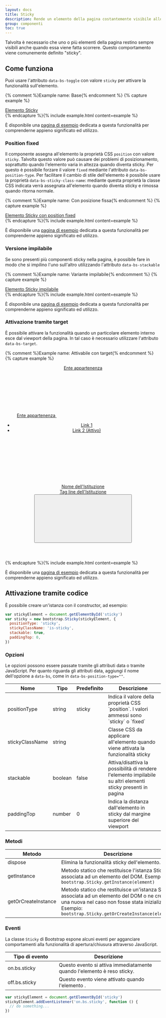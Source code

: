 ```yaml
---
layout: docs
title: Sticky
description: Rende un elemento della pagina costantemente visibile allo scorrere della pagina.
group: componenti
toc: true
---
```


<style>
  /* Style override for Documentation purposes */
 .bd-example {
   background-color: #F7F7F9;
 }
</style>

Talvolta è necessario che uno o più elementi della pagina restino sempre visibili anche quando essa viene fatta scorrere.
Questo comportamento viene comunemente definito "sticky".

## Come funziona

Puoi usare l'attributo `data-bs-toggle` con valore `sticky` per attivare la funzionalità sull'elemento.

{% comment %}Example name: Base{% endcomment %}
{% capture example %}
<div class="it-header-slim-wrapper" data-bs-toggle="sticky">
  <div class="container">
    <div class="row">
      <div class="col-12">
        <div class="it-header-slim-wrapper-content">
          <a class="d-none d-lg-block navbar-brand" href="#">Elemento Sticky</a>
        </div>
      </div>
    </div>
  </div>
</div>
{% endcapture %}{% include example.html content=example %}

È disponibile una <a href="{{ site.baseurl }}/docs/esempi/sticky/">pagina di esempio</a> dedicata a questa funzionalità per comprenderne appieno significato ed utilizzo.

### Position fixed

Il componente assegna all'elemento la proprietà CSS `position` con valore `sticky`. Talvolta questo valore può causare dei problemi di posizionamento, soprattutto quando l'elemento varia in altezza quando diventa sticky. Per questo è possibile forzare il valore `fixed` mediante l'attributo `data-bs-position-type`.
Per facilitare il cambio di stile dell'elemento è possibile usare la proprietà `data-bs-sticky-class-name`: mediante questa proprietà la classe CSS indicata verrà assegnata all'elemento quando diventa sticky e rimossa quando ritorna normale.

{% comment %}Example name: Con posizione fissa{% endcomment %}
{% capture example %}
<div class="it-header-slim-wrapper it-header-sticky" data-bs-toggle="sticky" data-bs-position-type="fixed" data-bs-target="#stickyTrigger1" data-bs-sticky-class-name="is-sticky">
  <div class="container">
    <div class="row">
      <div class="col-12">
        <div class="it-header-slim-wrapper-content">
          <a class="d-none d-lg-block navbar-brand" href="#">Elemento Sticky con position fixed</a>
        </div>
      </div>
    </div>
  </div>
</div>
{% endcapture %}{% include example.html content=example %}

È disponibile una <a href="{{ site.baseurl }}/docs/esempi/sticky/">pagina di esempio</a> dedicata a questa funzionalità per comprenderne appieno significato ed utilizzo.

### Versione impilabile

Se sono presenti più componenti sticky nella pagina, è possibile fare in modo che si impilino l'uno sull'altro utilizzando l'attributo `data-bs-stackable`

{% comment %}Example name: Variante impilabile{% endcomment %}
{% capture example %}
<div class="it-header-slim-wrapper" data-bs-toggle="sticky" data-bs-stackable="true">
  <div class="container">
    <div class="row">
      <div class="col-12">
        <div class="it-header-slim-wrapper-content">
          <a class="d-none d-lg-block navbar-brand" href="#">Elemento Sticky impilabile</a>
        </div>
      </div>
    </div>
  </div>
</div>
{% endcapture %}{% include example.html content=example %}

È disponibile una <a href="{{ site.baseurl }}/docs/esempi/sticky-stack/">pagina di esempio</a> dedicata a questa funzionalità per comprenderne appieno significato ed utilizzo.

<script>
  document.addEventListener('DOMContentLoaded', function () {
    var stickyElements = document.querySelectorAll('[data-bs-toggle="sticky"]');
    stickyElements.forEach((element) => {
      var sticky = bootstrap.Sticky.getInstance(element);
      if (sticky) {
        sticky.dispose();
      }
    });
  })  
</script>

### Attivazione tramite target

È possibile attivare la funzionalità quando un particolare elemento interno esce dal viewport della pagina.
In tal caso è necessario utilizzare l'attributo `data-bs-target`.

{% comment %}Example name: Attivabile con target{% endcomment %}
{% capture example %}
<header class="it-header-wrapper" data-bs-toggle="sticky"  data-bs-target="#stickyTrigger1">
  <div class="it-header-slim-wrapper">
    <div class="container">
      <div class="row">
        <div class="col-12">
          <div class="it-header-slim-wrapper-content">
            <a class="d-none d-lg-block navbar-brand" href="#">Ente appartenenza</a>
            <div class="nav-mobile">
              <nav aria-label="Navigazione secondaria">
                <a class="it-opener d-lg-none" data-bs-toggle="collapse" href="#menuC1" role="button" aria-expanded="false" aria-controls="menuC1">
                  <span>Ente appartenenza</span>
                  <svg class="icon" aria-hidden="true">
                    <use href="/dist/svg/sprites.svg#it-expand"></use>
                  </svg>
                </a>
                <div class="link-list-wrapper collapse" id="menuC1">
                  <ul class="link-list">
                    <li><a class="dropdown-item list-item" href="#">Link 1</a></li>
                    <li><a class="list-item active" href="#" aria-current="page">Link 2 (Attivo)</a></li>
                  </ul>
                </div>
              </nav>
            </div>
          </div>
        </div>
      </div>
    </div>
  </div>
  <div class="it-nav-wrapper">
    <div class="it-header-center-wrapper">
      <div class="container">
        <div class="row">
          <div class="col-12">
            <div class="it-header-center-content-wrapper">
              <div class="it-brand-wrapper">
                <a href="#">
                  <svg class="icon" aria-hidden="true">
                    <use href="/dist/svg/sprites.svg#it-pa"></use>
                  </svg>
                  <div class="it-brand-text">
                    <div class="it-brand-title">Nome dell'Istituzione</div>
                    <div class="it-brand-tagline d-none d-md-block">Tag line dell'Istituzione</div>
                  </div>
                </a>
              </div>
            </div>
          </div>
        </div>
      </div>
    </div>
    <div class="it-header-navbar-wrapper" id="stickyTrigger1">
      <div class="container">
        <div class="row">
          <div class="col-12">
            <!--start nav-->
            <nav class="navbar navbar-expand-lg has-megamenu" aria-label="Navigazione principale">
              <button class="custom-navbar-toggler" type="button" aria-controls="navC1" aria-expanded="false" aria-label="Mostra/Nascondi la navigazione" data-bs-toggle="navbarcollapsible" data-bs-target="#navC1">
                <svg class="icon"><use href="{{ site.baseurl }}/dist/svg/sprites.svg#it-burger"></use></svg>
              </button>
              <div class="navbar-collapsable" id="navC1" style="display: none;">
                <div class="overlay" style="display: none;"></div>
                <div class="close-div">
                  <button class="btn close-menu" type="button">
                    <span class="visually-hidden">Nascondi la navigazione</span>
                    <svg class="icon"><use href="{{ site.baseurl }}/dist/svg/sprites.svg#it-close-big"></use></svg>
                  </button>
                </div>
                <div class="menu-wrapper">
                  <ul class="navbar-nav">
                    <li class="nav-item active"><a class="nav-link active" href="#" aria-current="page"><span>Link 1 (attivo)</span></a></li>
                    <li class="nav-item"><a class="nav-link disabled" href="#" aria-disabled="true"><span>Link 2 (disabilitato)</span></a></li>
                    <li class="nav-item"><a class="nav-link" href="#"><span>Link 3</span></a></li>
                    <li class="nav-item"><a class="nav-link" href="#"><span>Link 4</span></a></li>                    
                  </ul>
                </div>
              </div>
            </nav>
          </div>
        </div>
      </div>
    </div>
  </div>
</header>
{% endcapture %}{% include example.html content=example %}

È disponibile una <a href="{{ site.baseurl }}/docs/esempi/sticky-target/">pagina di esempio</a> dedicata a questa funzionalità per comprenderne appieno significato ed utilizzo.

## Attivazione tramite codice

È possibile creare un'istanza con il constructor, ad esempio:

```js
var stickyElement = document.getElementById('sticky')
var sticky = new bootstrap.Sticky(stickyElement, {
  positionType: 'sticky',
  stickyClassName: 'is-sticky',
  stackable: true,
  paddingTop: 0,
})
```

### Opzioni

Le opzioni possono essere passate tramite gli attributi data o tramite JavaScript. Per quanto riguarda gli attributi data, aggiungi il nome dell'opzione a `data-bs`, come in `data-bs-position-type=""`.

<table class="table table-bordered table-striped">
  <thead>
    <tr>
      <th style="width: 100px;">Nome</th>
      <th style="width: 50px;">Tipo</th>
      <th style="width: 50px;">Predefinito</th>
      <th>Descrizione</th>
    </tr>
  </thead>
  <tbody>
    <tr>
      <td>positionType</td>
      <td>string</td>
      <td>sticky</td>
      <td>Indica il valore della proprietà CSS `position`. I valori ammessi sono `sticky` o `fixed`</td>
    </tr>
    <tr>
      <td>stickyClassName</td>
      <td>string</td>
      <td></td>
      <td>Classe CSS da applicare all'elemento quando viene attivata la funzionalità sticky</td>
    </tr>
    <tr>
      <td>stackable</td>
      <td>boolean</td>
      <td>false</td>
      <td>Attiva/disattiva la possibilità di rendere l'elemento impilabile su altri elementi sticky presenti in pagina</td>
    </tr>
    <tr>
      <td>paddingTop</td>
      <td>number</td>
      <td>0</td>
      <td>Indica la distanza dall'elemento in sticky dal margine superiore del viewport</td>
    </tr>
  </tbody>
</table>

### Metodi

<table class="table table-bordered table-striped">
  <thead>
    <tr>
      <th style="width: 150px;">Metodo</th>
      <th>Descrizione</th>
    </tr>
  </thead>
  <tbody>
    <tr>    
      <td>dispose</td>
      <td>Elimina la funzionalità sticky dell'elemento.</td>
    </tr>
    <tr>
      <td>getInstance</td>
      <td>Metodo statico che restituisce l'istanza Sticky associata ad un elemento del DOM. Esempio: <code>bootstrap.Sticky.getInstance(element)</code></td>
    </tr>
    <tr>
      <td>getOrCreateInstance</td>
      <td>Metodo statico che restituisce un'istanza Sticky associata ad un elemento del DOM o ne crea una nuova nel caso non fosse stata inizializzata. Esempio: <code>bootstrap.Sticky.getOrCreateInstance(element)</code></td>
    </tr>
  </tbody>
</table>

### Eventi

La classe `Sticky` di Bootstrap espone alcuni eventi per agganciare comportamenti alla funzionalità di apertura/chiusura attraverso JavaScript.

<table class="table table-bordered table-striped">
  <thead>
    <tr>
      <th style="width: 150px;">Tipo di evento</th>
      <th>Descrizione</th>
    </tr>
  </thead>
  <tbody>
    <tr>
      <td>on.bs.sticky</td>
      <td>Questo evento si attiva immediatamente quando l'elemento è reso sticky.</td>
    </tr>
    <tr>
      <td>off.bs.sticky</td>
      <td>Questo evento viene attivato quando l'elemento .</td>
    </tr>
  </tbody>
</table>

```js
var stickyElement = document.getElementById('sticky')
stickyElement.addEventListener('on.bs.sticky', function () {
  // do something...
})
```
